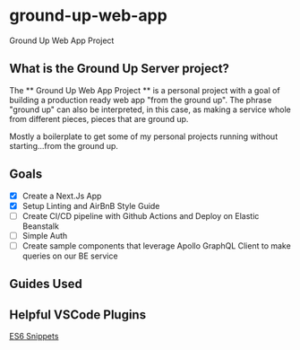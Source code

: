 # ground-up-web-app
Ground Up Web App Project

## What is the Ground Up Server project?
The ** Ground Up Web App Project **  is a personal project with a goal of building a production ready web app "from the ground up". The phrase "ground up" can also be interpreted, in this case, as making a service whole from different pieces, pieces that are ground up. 

Mostly a boilerplate to get some of my personal projects running without starting...from the ground up.

## Goals
- [X] Create a Next.Js App
- [X] Setup Linting and AirBnB Style Guide
- [ ] Create CI/CD pipeline with Github Actions and Deploy on Elastic Beanstalk
- [ ] Simple Auth
- [ ] Create sample components that leverage Apollo GraphQL Client to make queries on our BE service

## Guides Used


## Helpful VSCode Plugins
[ES6 Snippets](https://marketplace.visualstudio.com/items?itemName=xabikos.JavaScriptSnippets)
